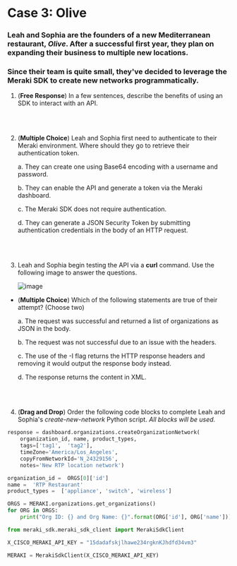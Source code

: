 # Case 3: Olive
### Leah and Sophia are the founders of a new Mediterranean restaurant, *Olive*. After a successful first year, they plan on expanding their business to multiple new locations.
### Since their team is quite small, they've decided to leverage the Meraki SDK to create new networks programmatically.

1. (**Free Response**) In a few sentences, describe the benefits of using an SDK to interact with an API.

<br><br>

2.  (**Multiple Choice**) Leah and Sophia first need to authenticate to their Meraki environment. Where should they go to retrieve their authentication token.

    a. They can create one using Base64 encoding with a username and password.
    
    b. They can enable the API and generate a token via the Meraki dashboard.
    
    c. The Meraki SDK does not require authentication.
    
    d. They can generate a JSON Security Token by submitting authentication credentials in the body of an HTTP request.

<br><br>

3. Leah and Sophia begin testing the API via a **curl** command. Use the following image to answer the questions.

  	![image](https://github.com/neythonstreitz/devnet-problem-sets/assets/144170135/33445c97-5bdc-45b9-86e9-cd73777d8983)

- (**Multiple Choice**) Which of the following statements are true of their attempt? (Choose two)

    a. The request was successful and returned a list of organizations as JSON in the body.
    
    b. The request was not successful due to an issue with the headers.
    
    c. The use of the -I flag returns the HTTP response headers and removing it would output the response body instead.
    
    d. The response returns the content in XML.

<br><br>

4. (**Drag and Drop**) Order the following code blocks to complete Leah and Sophia's *create-new-network* Python script. 
*All blocks will be used.*


```python
response = dashboard.organizations.createOrganizationNetwork(
	organization_id, name, product_types, 
	tags=['tag1',  'tag2'], 
	timeZone='America/Los_Angeles', 
	copyFromNetworkId='N_24329156', 
	notes='New RTP location network')
```
```python
organization_id =  ORGS[0]['id']
name =  'RTP Restaurant' 
product_types =  ['appliance', 'switch', 'wireless'] 
```
```python
ORGS = MERAKI.organizations.get_organizations()
for ORG in ORGS:
	print("Org ID: {} and Org Name: {}".format(ORG['id'], ORG['name']))
```

```python
from meraki_sdk.meraki_sdk_client import MerakiSdkClient

X_CISCO_MERAKI_API_KEY = "15dadafskjlhawe234rgknKJhdfd34vm3"

MERAKI = MerakiSdkClient(X_CISCO_MERAKI_API_KEY)
```

<br><br>

